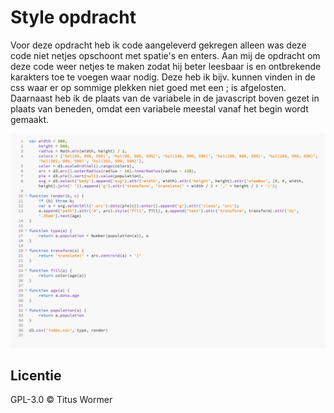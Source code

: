 # Style opdracht
Voor deze opdracht heb ik code aangeleverd gekregen alleen was deze code niet netjes opschoont met spatie's en enters.
Aan mij de opdracht om deze code weer netjes te maken zodat hij beter leesbaar is en ontbrekende karakters toe te voegen waar nodig. Deze heb ik bijv. kunnen vinden in de css waar er op sommige plekken niet goed met een ; is afgelosten.
Daarnaast heb ik de plaats van de variabele in de javascript boven gezet in plaats van beneden, omdat een variabele meestal vanaf het begin wordt gemaakt.

![Alt text](preview.png)

## Licentie
GPL-3.0 © Titus Wormer